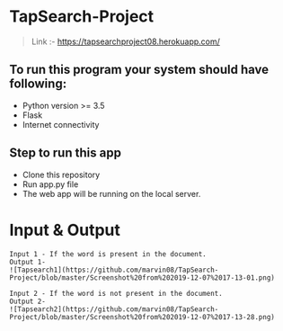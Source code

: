  # TapSearch-Project
 
> Link :- https://tapsearchproject08.herokuapp.com/

## To run this program your system should have following:
* Python version >= 3.5
* Flask
* Internet connectivity

## Step to run this app
* Clone this repository
* Run app.py file
* The web app will be running on the local server. 

# Input & Output 
 ```
Input 1 - If the word is present in the document.
Output 1-
![Tapsearch1](https://github.com/marvin08/TapSearch-Project/blob/master/Screenshot%20from%202019-12-07%2017-13-01.png)

Input 2 - If the word is not present in the document.
Output 2-
![Tapsearch2](https://github.com/marvin08/TapSearch-Project/blob/master/Screenshot%20from%202019-12-07%2017-13-28.png)
